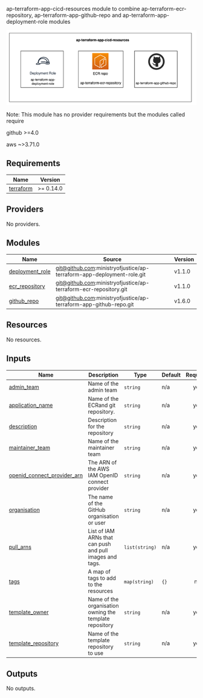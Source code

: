 ap-terraform-app-cicd-resources module to combine ap-terraform-ecr-repository, ap-terraform-app-github-repo and ap-terraform-app-deployment-role modules


![image](./docs/app-cicd.drawio.png)

Note: This module has no provider requirements but the modules called require

github >=4.0

aws ~>3.71.0



<!-- BEGIN_TF_DOCS -->
## Requirements

| Name | Version |
|------|---------|
| <a name="requirement_terraform"></a> [terraform](#requirement\_terraform) | >= 0.14.0 |

## Providers

No providers.

## Modules

| Name | Source | Version |
|------|--------|---------|
| <a name="module_deployment_role"></a> [deployment\_role](#module\_deployment\_role) | git@github.com:ministryofjustice/ap-terraform-app-deployment-role.git | v1.1.0 |
| <a name="module_ecr_repository"></a> [ecr\_repository](#module\_ecr\_repository) | git@github.com:ministryofjustice/ap-terraform-ecr-repository.git | v1.1.0 |
| <a name="module_github_repo"></a> [github\_repo](#module\_github\_repo) | git@github.com:ministryofjustice/ap-terraform-app-github-repo.git | v1.6.0 |

## Resources

No resources.

## Inputs

| Name | Description | Type | Default | Required |
|------|-------------|------|---------|:--------:|
| <a name="input_admin_team"></a> [admin\_team](#input\_admin\_team) | Name of the admin team | `string` | n/a | yes |
| <a name="input_application_name"></a> [application\_name](#input\_application\_name) | Name of the ECRand git repository. | `string` | n/a | yes |
| <a name="input_description"></a> [description](#input\_description) | Description for the repository | `string` | n/a | yes |
| <a name="input_maintainer_team"></a> [maintainer\_team](#input\_maintainer\_team) | Name of the maintainer team | `string` | n/a | yes |
| <a name="input_openid_connect_provider_arn"></a> [openid\_connect\_provider\_arn](#input\_openid\_connect\_provider\_arn) | The ARN of the AWS IAM OpenID connect provider | `string` | n/a | yes |
| <a name="input_organisation"></a> [organisation](#input\_organisation) | The name of the GitHub organisation or user | `string` | n/a | yes |
| <a name="input_pull_arns"></a> [pull\_arns](#input\_pull\_arns) | List of IAM ARNs that can push and pull images and tags. | `list(string)` | n/a | yes |
| <a name="input_tags"></a> [tags](#input\_tags) | A map of tags to add to the resources | `map(string)` | `{}` | no |
| <a name="input_template_owner"></a> [template\_owner](#input\_template\_owner) | Name of the organisation owning the template repository | `string` | n/a | yes |
| <a name="input_template_repository"></a> [template\_repository](#input\_template\_repository) | Name of the template repository to use | `string` | n/a | yes |

## Outputs

No outputs.
<!-- END_TF_DOCS -->